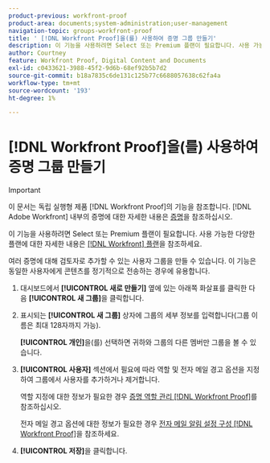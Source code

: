 ```yaml
---
product-previous: workfront-proof
product-area: documents;system-administration;user-management
navigation-topic: groups-workfront-proof
title: ' [!DNL Workfront Proof]을(를) 사용하여 증명 그룹 만들기'
description: 이 기능을 사용하려면 Select 또는 Premium 플랜이 필요합니다. 사용 가능한 다양한 플랜에 대한 자세한 내용은 Workfront 플랜 을 참조하십시오.
author: Courtney
feature: Workfront Proof, Digital Content and Documents
exl-id: c0433621-3988-45f2-9d6b-68ef92b5b7d2
source-git-commit: b18a7835c6de131c125b77c6688057638c62fa4a
workflow-type: tm+mt
source-wordcount: '193'
ht-degree: 1%

---
```


# [!DNL Workfront Proof]을(를) 사용하여 증명 그룹 만들기

>[!IMPORTANT]
>
>이 문서는 독립 실행형 제품 [!DNL Workfront Proof]의 기능을 참조합니다. [!DNL Adobe Workfront] 내부의 증명에 대한 자세한 내용은 [증명](../../../review-and-approve-work/proofing/proofing.md)을 참조하십시오.

이 기능을 사용하려면 Select 또는 Premium 플랜이 필요합니다. 사용 가능한 다양한 플랜에 대한 자세한 내용은 [[!DNL Workfront] 플랜](https://business.adobe.com/products/workfront/pricing.html)을 참조하세요.

여러 증명에 대해 검토자로 추가할 수 있는 사용자 그룹을 만들 수 있습니다. 이 기능은 동일한 사용자에게 콘텐츠를 정기적으로 전송하는 경우에 유용합니다.

1. 대시보드에서 **[!UICONTROL 새로 만들기]** 옆에 있는 아래쪽 화살표를 클릭한 다음 **[!UICONTROL 새 그룹]**&#x200B;을 클릭합니다.

1. 표시되는 **[!UICONTROL 새 그룹]** 상자에 그룹의 세부 정보를 입력합니다(그룹 이름은 최대 128자까지 가능).

   **[!UICONTROL 개인]**&#x200B;을(를) 선택하면 귀하와 그룹의 다른 멤버만 그룹을 볼 수 있습니다.

1. **[!UICONTROL 사용자]** 섹션에서 필요에 따라 역할 및 전자 메일 경고 옵션을 지정하여 그룹에서 사용자를 추가하거나 제거합니다.

   역할 지정에 대한 정보가 필요한 경우 [증명 역할 관리 [!DNL Workfront Proof]](../../../workfront-proof/wp-work-proofsfiles/share-proofs-and-files/manage-proof-roles.md)를 참조하십시오.

   전자 메일 경고 옵션에 대한 정보가 필요한 경우 [전자 메일 알림 설정 구성 [!DNL Workfront Proof]](../../../workfront-proof/wp-emailsntfctns/email-alerts/config-email-notification-settings-wp.md)을 참조하세요.

1. **[!UICONTROL 저장]**&#x200B;을 클릭합니다.
